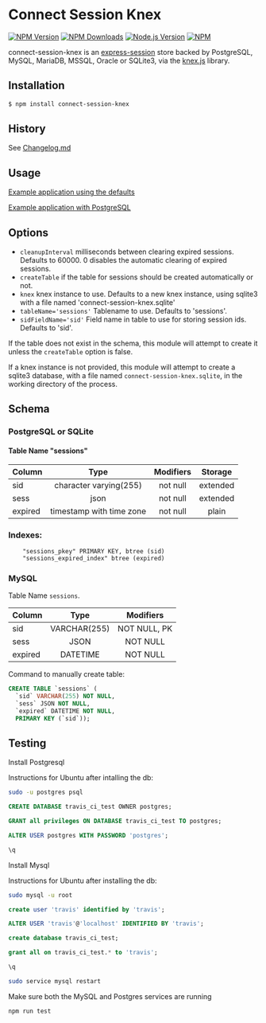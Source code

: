 # Connect Session Knex

[![NPM Version][npm-version-image]][npm-url]
[![NPM Downloads][npm-downloads-image]][npm-url]
[![Node.js Version][node-image]][node-url]
[![NPM][npm-image]][npm-url]

connect-session-knex is an [express-session](https://github.com/expressjs/session) store backed by PostgreSQL, MySQL, MariaDB, MSSQL, Oracle or SQLite3, via the [knex.js](http://knexjs.org/) library.

## Installation

```sh
$ npm install connect-session-knex
```

## History

See [Changelog.md](Changelog.md)

## Usage

[Example application using the defaults](https://github.com/gx0r/connect-session-knex/blob/master/examples/example-mjs.mjs)

[Example application with PostgreSQL](https://github.com/gx0r/connect-session-knex/blob/master/examples/example-postgres.mjs)

## Options

- `cleanupInterval` milliseconds between clearing expired sessions. Defaults to 60000. 0 disables the automatic clearing of expired sessions.
- `createTable` if the table for sessions should be created automatically or not.
- `knex` knex instance to use. Defaults to a new knex instance, using sqlite3 with a file named 'connect-session-knex.sqlite'
- `tableName='sessions'` Tablename to use. Defaults to 'sessions'.
- `sidFieldName='sid'` Field name in table to use for storing session ids. Defaults to 'sid'.

If the table does not exist in the schema, this module will attempt to create it unless the `createTable` option is false.

If a knex instance is not provided, this module will attempt to create a sqlite3 database, with a file named `connect-session-knex.sqlite`, in the working directory of the process.

## Schema

### PostgreSQL or SQLite

#### Table Name "sessions"

| Column  |           Type           | Modifiers | Storage  |
| ------- | :----------------------: | :-------: | :------: |
| sid     |  character varying(255)  | not null  | extended |
| sess    |           json           | not null  | extended |
| expired | timestamp with time zone | not null  |  plain   |

### Indexes:

```
    "sessions_pkey" PRIMARY KEY, btree (sid)
    "sessions_expired_index" btree (expired)
```

### MySQL

Table Name `sessions`.

| Column  |     Type     |  Modifiers   |
| ------- | :----------: | :----------: |
| sid     | VARCHAR(255) | NOT NULL, PK |
| sess    |     JSON     |   NOT NULL   |
| expired |   DATETIME   |   NOT NULL   |

Command to manually create table:

```sql
CREATE TABLE `sessions` (
  `sid` VARCHAR(255) NOT NULL,
  `sess` JSON NOT NULL,
  `expired` DATETIME NOT NULL,
  PRIMARY KEY (`sid`));
```

[npm-version-image]: https://img.shields.io/npm/v/connect-session-knex.svg
[npm-downloads-image]: https://img.shields.io/npm/dm/connect-session-knex.svg
[npm-image]: https://nodei.co/npm/connect-session-knex.png?downloads=true&downloadRank=true&stars=true
[npm-url]: https://npmjs.org/package/connect-session-knex
[travis-image]: https://img.shields.io/travis/gx0r/connect-session-knex/master.svg
[travis-url]: https://travis-ci.org/gx0r/connect-session-knex
[node-image]: https://img.shields.io/node/v/connect-session-knex.svg
[node-url]: http://nodejs.org/download/

## Testing

Install Postgresql

Instructions for Ubuntu after intalling the db:

```bash
sudo -u postgres psql
```

```sql
CREATE DATABASE travis_ci_test OWNER postgres;
```

```sql
GRANT all privileges ON DATABASE travis_ci_test TO postgres;
```

```sql
ALTER USER postgres WITH PASSWORD 'postgres';
```

```sql
\q
```

Install Mysql

Instructions for Ubuntu after installing the db:

```bash
sudo mysql -u root
```

```sql
create user 'travis' identified by 'travis';
```

```sql
ALTER USER 'travis'@'localhost' IDENTIFIED BY 'travis';
```

```sql
create database travis_ci_test;
```

```sql
grant all on travis_ci_test.* to 'travis';
```

```sql
\q
```

```bash
sudo service mysql restart
```

Make sure both the MySQL and Postgres services are running

```bash
npm run test
```
